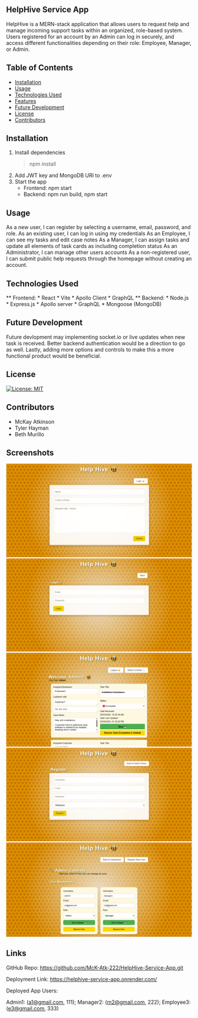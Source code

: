 ## HelpHive Service App
HelpHive is a MERN-stack application that allows users to request help and manage incoming support tasks within an organized, role-based system. Users registered for an account by an Admin can log in securely, and access different functionalities depending on their role: Employee, Manager, or Admin.

## Table of Contents
* [Installation](#installation)
* [Usage](#usage)
* [Technologies Used](#technologies-used)
* [Features](#features)
* [Future Development](#future-development)
* [License](#license)
* [Contributors](#contributors)

## Installation
1. Install dependencies
    > npm install
2. Add JWT key and MongoDB URI to .env
3. Start the app
    * Frontend: npm start
    * Backend: npm run build, npm start

## Usage
As a new user, I can register by selecting a username, email, password, and role.
As an existing user, I can log in using my credentials
As an Employee, I can see my tasks and edit case notes
As a Manager, I can assign tasks and update all elements of task cards as including completion status
As an Administrator, I can manage other users accounts
As a non-registered user, I can submit public help requests through the homepage without creating an account.

## Technologies Used
** Frontend:
    * React
    * Vite
    * Apollo Client
    * GraphQL
** Backend:
    * Node.js
    * Express.js
    * Apollo server
    * GraphQL
    * Mongoose (MongoDB)

## Future Development
Future devlopment may implementing socket.io or live updates when new task is received. Better backend authentication would be a direction to go as well. Lastly, adding more options and controls to make this a more functional product would be beneficial.

## License
[![License: MIT](https://img.shields.io/badge/License-MIT-blue.svg)](https://opensource.org/licenses/MIT)

## Contributors
* McKay Atkinson
* Tyler Hayman
* Beth Murillo


## Screenshots
![Main Page](assets/HelpHive%20-%20Main%20Page.png)
![Login Page](assets/HelpHive%20-%20User%20Login.png)
![Task Board](assets/HelpHive%20-%20Task%20Board.png)
![User Registration](assets/HelpHive%20-%20Register%20User.png)
![Admin Controls Page](assets/HelpHive%20-%20Admin%20Controls%20Page.png)

## Links
GitHub Repo: https://github.com/McK-Atk-222/HelpHive-Service-App.git

Deployment Link: https://helphive-service-app.onrender.com/

Deployed App Users:

Admin1: (a1@gmail.com, 111);
Manager2: (m2@gmail.com, 222);
Employee3: (e3@gmail.com, 333)
